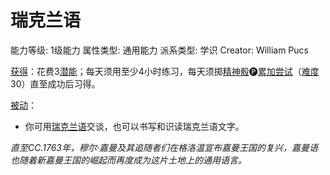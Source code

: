 # 瑞克兰语

能力等级: 1级能力
属性类型: 通用能力
派系类型: 学识
Creator: William Pucs

<aside>

[获得](https://www.notion.so/1b3d619a067b8027ba38e2c1caf9d84b?pvs=21)：花费3[潜能](https://www.notion.so/1b3d619a067b80c2bdb4c721adc30021?pvs=21)；每天须用至少4小时练习，每天须掷[精神骰](https://www.notion.so/1b3d619a067b80a8a9ffef3e0057db9d?pvs=21)🅟[累加尝试](https://www.notion.so/1b3d619a067b803aa44aee27ccd6ce77?pvs=21)（[难度](https://www.notion.so/1b3d619a067b80fbbc95dc0c033f5e3c?pvs=21)30）直至成功后习得。

</aside>

<aside>

[被动](https://www.notion.so/1b3d619a067b8041a000ebc294fff708?pvs=21)：

- 你可用[瑞克兰语](https://www.notion.so/1b8d619a067b802da1b7cff558f9b94b?pvs=21)交谈，也可以书写和识读瑞克兰语文字。
</aside>

*直至CC.1763年，穆尔·嘉曼及其追随者们在格洛温宣布嘉曼王国的复兴，嘉曼语也随着新嘉曼王国的崛起而再度成为这片土地上的通用语言。*